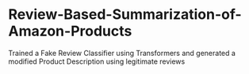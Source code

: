 # Review-Based-Summarization-of-Amazon-Products
Trained a Fake Review Classifier using Transformers and generated a modified Product Description using legitimate reviews
